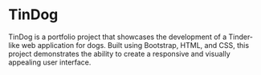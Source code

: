 # TinDog
TinDog is a portfolio project that showcases the development of a Tinder-like web application for dogs. Built using Bootstrap, HTML, and CSS, this project demonstrates the ability to create a responsive and visually appealing user interface. 
